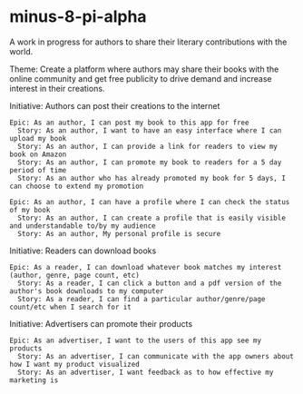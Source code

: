 # minus-8-pi-alpha
A work in progress for authors to share their literary contributions with the world.

Theme: Create a platform where authors may share their books with the online community and get free publicity to drive demand and increase interest in their creations.

  Initiative: Authors can post their creations to the internet
  
    Epic: As an author, I can post my book to this app for free
      Story: As an author, I want to have an easy interface where I can upload my book
      Story: As an author, I can provide a link for readers to view my book on Amazon
      Story: As an author, I can promote my book to readers for a 5 day period of time
      Story: As an author who has already promoted my book for 5 days, I can choose to extend my promotion
      
    Epic: As an author, I can have a profile where I can check the status of my book
      Story: As an author, I can create a profile that is easily visible and understandable to/by my audience
      Story: As an author, My personal profile is secure
      

  Initiative: Readers can download books 
  
    Epic: As a reader, I can download whatever book matches my interest (author, genre, page count, etc)
      Story: As a reader, I can click a button and a pdf version of the author's book downloads to my computer
      Story: As a reader, I can find a particular author/genre/page count/etc when I search for it    
   
   
  Initiative: Advertisers can promote their products
  
    Epic: As an advertiser, I want to the users of this app see my products
      Story: As an advertiser, I can communicate with the app owners about how I want my product visualized
      Story: As an advertiser, I want feedback as to how effective my marketing is
      
